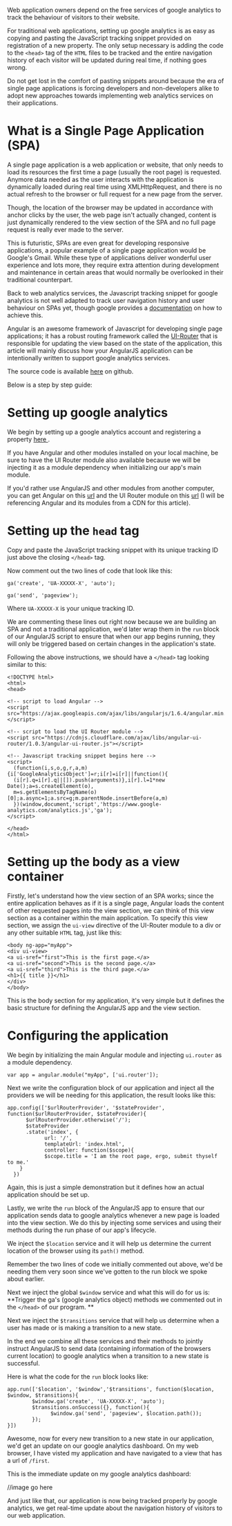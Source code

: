 Web application owners depend on the free services of google analytics to track the behaviour of visitors to their website.

For traditional web applications, setting up google analytics is as easy as copying and pasting the JavaScript tracking snippet provided on registration of a new property. The only setup necessary is adding the code to the `<head>` tag of the `HTML` files to be tracked and the entire navigation history of each visitor will be updated during real time, if nothing goes wrong.

Do not get lost in the comfort of pasting snippets around because the era of single page applications is forcing developers and non-developers alike to adopt new approaches towards implementing web analytics services on their applications.

# What is a Single Page Application (SPA)

A single page application is a web application or website, that only needs to load its resources the first time a page (usually the root page) is requested. Anymore data needed as the user interacts with the application is dynamically loaded during real time using XMLHttpRequest, and there is no actual refresh to the browser or full request for a new page from the server.

Though, the location of the browser may be updated in accordance with anchor clicks by the user, the web page isn't actually changed, content is just dynamically rendered to the view section of the SPA and no full page request is really ever made to the server.

This is futuristic, SPAs are even great for developing responsive applications, a popular example of a single page application would be Google's Gmail. While these type of applications deliver wonderful user experience and lots more, they require extra attention during development and maintenance in certain areas that would normally be overlooked in their traditional counterpart.

Back to web analytics services, the Javascript tracking snippet for google analytics is not well adapted to track user navigation history and user behaviour on SPAs yet, though google provides a [documentation](https://developers.google.com/analytics/devguides/collection/analyticsjs/single-page-applicationstp) on how to achieve this. 

Angular is an awesome framework of Javascript for developing single page applications; it has a robust routing framework called the [UI-Router](https://scotch.io/tutorials/angular-routing-using-ui-router) that is responsible for updating the view based on the state of the application, this article will mainly discuss how your AngularJS application can be intentionally written to support google analytics services.

The source code is available [here](https://github.com/Jordanirabor/Using-Google-Analytics-with-Angular) on github.

Below is a step by step guide:

# Setting up google analytics
We begin by setting up a google analytics account and registering a property [here ](https://analytics.google.com/analytics/). 

If you have Angular and other modules installed on your local machine, be sure to have the UI Router module also available because we will be injecting it as a module dependency when initializing our app's main module.

If you'd rather use AngularJS and other modules from another computer, you can get Angular on this [url](https://ajax.googleapis.com/ajax/libs/angularjs/1.6.4/angular.min.js) and the UI Router module on this [url](https://cdnjs.cloudflare.com/ajax/libs/angular-ui-router/1.0.3/angular-ui-router.js) (I will be referencing Angular and its modules from a CDN for this article).

# Setting up the `head` tag
Copy and paste the JavaScript tracking snippet with its unique tracking ID just above the closing `</head>` tag.

Now comment out the two lines of code that look like this: 


```
ga('create', 'UA-XXXXX-X', 'auto');

ga('send', 'pageview');
```


Where `UA-XXXXX-X` is your unique tracking ID.

We are commenting these lines out right now because we are building an SPA and not a traditional application, we'd later wrap them in the `run` block of our AngularJS script to ensure that when our app begins running, they will only be triggered based on certain changes in the application's state.

Following the above instructions, we should have a `</head>` tag looking similar to this:

```
<!DOCTYPE html>
<html>
<head>

<!-- script to load Angular -->
<script src="https://ajax.googleapis.com/ajax/libs/angularjs/1.6.4/angular.min.js"></script>

<!-- script to load the UI Router module -->
<script src="https://cdnjs.cloudflare.com/ajax/libs/angular-ui-router/1.0.3/angular-ui-router.js"></script>

<!-- Javascript tracking snippet begins here -->
<script>
  (function(i,s,o,g,r,a,m){i['GoogleAnalyticsObject']=r;i[r]=i[r]||function(){
  (i[r].q=i[r].q||[]).push(arguments)},i[r].l=1*new Date();a=s.createElement(o),
  m=s.getElementsByTagName(o)[0];a.async=1;a.src=g;m.parentNode.insertBefore(a,m)
  })(window,document,'script','https://www.google-analytics.com/analytics.js','ga');
</script>

</head>
</html>
```

# Setting up the body as a view container
Firstly, let's understand how the view section of an SPA works; since the entire application behaves as if it is a single page, Angular loads the content of other requested pages into the view section, we can think of this view section as a container within the main application. To specify this view section, we assign the `ui-view` directive of the UI-Router module to a div or any other suitable `HTML` tag, just like this:

```
<body ng-app="myApp">
<div ui-view>
<a ui-sref="first">This is the first page.</a>
<a ui-sref="second">This is the second page.</a>
<a ui-sref="third">This is the third page.</a>
<h1>{{ title }}</h1>
</div>
</body>
```

This is the body section for my application, it's very simple but it defines the basic structure for defining the AngularJS app and the view section.

# Configuring the application
We begin by initializing the main Angular module and injecting `ui.router` as a module dependency.

`var app = angular.module("myApp", ['ui.router']);`

Next we write the configuration block of our application and inject all the providers we will be needing for this application, the result looks like this:

```
app.config(['$urlRouterProvider', '$stateProvider', function($urlRouterProvider, $stateProvider){
	  $urlRouterProvider.otherwise('/');
	  $stateProvider
	  .state('index', {
			url: '/',
			templateUrl: 'index.html',
			controller: function($scope){
			$scope.title = 'I am the root page, ergo, submit thyself to me.'
    }
  })
```

Again, this is just a simple demonstration but it defines how an actual application should be set up.

Lastly, we write the `run` block of the AngularJS app to ensure that our application sends data to google analytics whenever a new page is loaded into the view section. We do this by injecting some services and using their methods during the run phase of our app's lifecycle. 

We inject the `$location` service and it will help us determine the current location of the browser using its `path()` method.

Remember the two lines of code we initially commented out above, we'd be needing them very soon since we've gotten to the run block we spoke about earlier.

Next we inject the global `$window` service and what this will do for us is:  **Trigger the ga's (google analytics object) methods we commented out in the `</head>` of our program. **

Next we inject the `$transitions` service that will help us determine when a user has made or is making a transition to a new state. 

In the end we combine all these services and their methods to jointly instruct AngularJS to send data (containing information of the browsers current location) to google analytics when a transition to a new state is successful.

Here is what the code for the `run` block looks like:

```
app.run(['$location', '$window','$transitions', function($location, $window, $transitions){
        $window.ga('create', 'UA-XXXXX-X', 'auto');
        $transitions.onSuccess({}, function(){
              $window.ga('send', 'pageview', $location.path());
        });
}])
```

Awesome, now for every new transition to a new state in our application, we'd get an update on our google analytics dashboard. On my web browser, I have visted my application and have navigated to a view that has a url of `/first`.

This is the immediate update on my google analytics dashboard:

//image go here

And just like that, our application is now being tracked properly by google analytics, we get real-time update about the navigation history of visitors to our web application.
